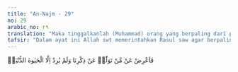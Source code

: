 ```yaml
---
title: "An-Najm - 29"
no: 29
arabic_no: ٢٩
translation: "Maka tinggalkanlah (Muhammad) orang yang berpaling dari peringatan Kami, dan dia hanya mengingini kehidupan dunia."
tafsir: "Dalam ayat ini Allah swt memerintahkan Rasul saw agar berpaling dari orang-orang kafir dan musyrik yang telah berpaling dari Al-Qur'an kitab Allah, yang tidak mau menjadikannya sebagai pedoman hidup, padahal seharusnya mereka sadar bahwa Al-Qur'an bisa menuntun mereka untuk meraih kebahagiaan hidup di dunia dan akhirat. Al-Qur'an juga berisi kisah umat-umat terdahulu, sikap mereka terhadap para nabi dan rasul, dan akibat dari pembangkangan mereka terhadap ajaran para rasul tersebut, yaitu azab yang pedih di akhirat. Orang-orang musyrik dan kafir malah tidak mengambil pelajaran dari orang-orang terdahulu, mereka mencukupkan diri dengan hal-hal yang berhubungan dengan keduniaan saja. Bahkan mereka rela tertipu dengan kepalsuan dunia dan terseret untuk hanya memikirkan kesenangan duniawi saja. Tegasnya, Muhammad saw diperintahkan oleh Allah agar tidak terlalu menghiraukan sikap orang-orang kafir yang berpaling dari Allah, karena mereka memang hanya menginginkan kesenangan duniawi yang merupakan tujuan hidup dan cita-cita mereka. Dalam keadaan seperti itu, sudah tidak ada lagi jalan untuk beriman. Maka Allah swt memerintahkan kepada rasul-Nya, Muhammad saw untuk merasa tidak kasihan atau bersedih hati atas keadaan mereka itu. Karena Rasul pernah hampir mencelakai dirinya hanya karena prihatin melihat keadaan kaumnya yang tidak beriman. Allah swt berfirman: Boleh jadi engkau (Muhammad) akan membinasakan dirimu (dengan kesedihan), karena mereka (penduduk Mekah) tidak beriman. (asySyu'ara'/26: 3) \n\nOrang-orang musyrik hanya membatasi diri kepada kehidupan duniawi, karena ilmu pengetahuan mereka terbatas pada masalahmasalah duniawi saja serta menyibukkan diri dengan berbagai kesibukan duniawi saja. Mereka sudah merasa berhasil dengan banyaknya harta dunia yang mereka miliki dan tingginya kedudukan sosial mereka. Mereka tidak memperhatikan berita-berita lainnya yang disampaikan oleh para rasul terutama tentang kehidupan akhirat. Keadaan mereka yang demikian itu menjadikan telinga tersumbat, tidak dapat mendengar berita-berita tentang akhirat."
---
```

فَاَعْرِضْ عَنْ مَّنْ تَوَلّٰىۙ عَنْ ذِكْرِنَا وَلَمْ يُرِدْ اِلَّا الْحَيٰوةَ الدُّنْيَاۗ  